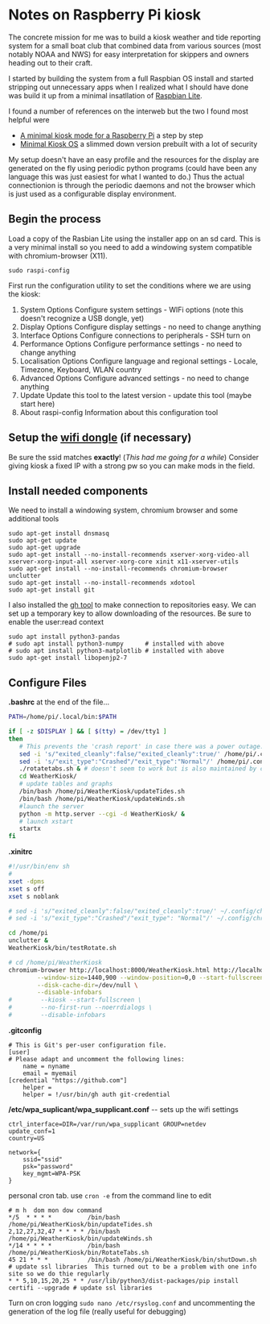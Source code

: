 # Notes on Raspberry Pi kiosk
The concrete mission for me was to build a kiosk weather and tide reporting system for a
small boat club that combined data from various sources (most notably NOAA and NWS) for easy
interpretation for skippers and owners heading out to their craft.

I started by building the system from a full Raspbian OS install and started stripping out
unnecessary apps when I realized what I should have done was build it up from a minimal
insatllation of [Raspbian Lite](https://www.raspberrypi.org/downloads/raspbian/).

I found a number of references on the interweb but the two I found most helpful were
  - [A minimal kiosk mode for a Raspberry Pi](https://blog.r0b.io/post/minimal-rpi-kiosk/) a step by step
  - [Minimal Kiosk OS](https://github.com/TheLastProject/minimalKioskOS) a slimmed down version prebuilt with a lot of security

My setup doesn't have an easy profile and the resources for the display are generated on the fly using periodic
python programs (could have been any language this was just easiest for what I wanted to do.)  Thus the actual connectionion
is through the periodic daemons and not the browser which is just used as a configurable display environment.

## Begin the process
Load a copy of the Rasbian Lite using the installer app on an sd card.
This is a very minimal install so you need to add a windowing system compatible with chromium-browser (X11).

```
sudo raspi-config
```
First run the configuration utility to set the conditions where we are using the kiosk:
  1. System Options       Configure system settings
    - WIFi options (note this doesn't recognize a USB dongle, yet)
  2. Display Options      Configure display settings
    - no need to change anything
  3. Interface Options    Configure connections to peripherals
    - SSH turn on
  4. Performance Options  Configure performance settings
    - no need to change anything
  5. Localisation Options Configure language and regional settings
    - Locale, Timezone, Keyboard, WLAN country
  6. Advanced Options     Configure advanced settings
    - no need to change anything
  8. Update               Update this tool to the latest version
    - update this tool (maybe start here)
  9. About raspi-config   Information about this configuration tool

## Setup the [wifi dongle](https://www.lifewire.com/usb-wifi-adapter-raspberry-pi-4058093#toc-edit-the-network-interfaces-file) (if necessary)
Be sure the ssid matches **exactly**! (*This had me going for a while*)  Consider giving kiosk a fixed IP with a strong pw so you can make mods in the field.

## Install needed components
We need to install a windowing system, chromium browser and some additional tools
```
sudo apt-get install dnsmasq
sudo apt-get update
sudo apt-get upgrade
sudo apt-get install --no-install-recommends xserver-xorg-video-all xserver-xorg-input-all xserver-xorg-core xinit x11-xserver-utils
sudo apt-get install --no-install-recommends chromium-browser unclutter
sudo apt-get install --no-install-recommends xdotool
sudo apt-get install git
```

I also installed the [gh tool](https://github.com/cli/cli/blob/trunk/docs/install_linux.md) to make connection to repositories easy.  We can set up a temporary key to allow downloading of the resources. Be sure to enable the user:read context


```
sudo apt install python3-pandas
# sudo apt install python3-numpy      # installed with above
# sudo apt install python3-matplotlib # installed with above
sudo apt-get install libopenjp2-7
```

## Configure Files

**.bashrc**  at the end of the file...
```bash
PATH=/home/pi/.local/bin:$PATH

if [ -z $DISPLAY ] && [ $(tty) = /dev/tty1 ]
then
   # This prevents the 'crash report' in case there was a power outage.
   sed -i 's/"exited_cleanly":false/"exited_cleanly":true/' /home/pi/.config/chromium/Default/Preferences
   sed -i 's/"exit_type":"Crashed"/"exit_type":"Normal"/' /home/pi/.config/chromium/Default/Preferences
   ./rotatetabs.sh & # doesn't seem to work but is also maintained by crontab
   cd WeatherKiosk/
   # update tables and graphs
   /bin/bash /home/pi/WeatherKiosk/updateTides.sh
   /bin/bash /home/pi/WeatherKiosk/updateWinds.sh
   #launch the server
   python -m http.server --cgi -d WeatherKiosk/ &
   # launch xstart
   startx
fi
```

**.xinitrc**
```bash
#!/usr/bin/env sh
#
xset -dpms
xset s off
xset s noblank

# sed -i 's/"exited_cleanly":false/"exited_cleanly":true/' ~/.config/chromium/Default/Preferences
# sed -i 's/"exit_type":"Crashed"/"exit_type": "Normal"/' ~/.config/chromium/Default/Preferences

cd /home/pi
unclutter &
WeatherKiosk/bin/testRotate.sh

# cd /home/pi/WeatherKiosk
chromium-browser http://localhost:8000/WeatherKiosk.html http://localhost:8000/BoatReservations.html\
        --window-size=1440,900 --window-position=0,0 --start-fullscreen \
        --disk-cache-dir=/dev/null \
        --disable-infobars
#        --kiosk --start-fullscreen \
#        --no-first-run --noerrdialogs \
#        --disable-infobars
```

**.gitconfig**
```
# This is Git's per-user configuration file.
[user]
# Please adapt and uncomment the following lines:
	name = nyname
	email = myemail
[credential "https://github.com"]
	helper =
	helper = !/usr/bin/gh auth git-credential
```

**/etc/wpa_suplicant/wpa_supplicant.conf**  -- sets up the wifi settings
```
ctrl_interface=DIR=/var/run/wpa_supplicant GROUP=netdev
update_conf=1
country=US

network={
	ssid="ssid"
	psk="password"
	key_mgmt=WPA-PSK
}
```

personal cron tab. use `cron -e` from the command line to edit
```
# m h  dom mon dow command
*/5  * * * *          /bin/bash /home/pi/WeatherKiosk/bin/updateTides.sh
2,12,27,32,47 * * * * /bin/bash /home/pi/WeatherKiosk/bin/updateWinds.sh
*/14 * * * *          /bin/bash /home/pi/WeatherKiosk/bin/RotateTabs.sh
45 21 * * *           /bin/bash /home/pi/WeatherKiosk/bin/shutDown.sh
# update ssl libraries  This turned out to be a problem with one info site so we do thie regularly
* * 5,10,15,20,25 * * /usr/lib/python3/dist-packages/pip install certifi --upgrade # update ssl libraries
```

Turn on cron logging `sudo nano /etc/rsyslog.conf` and uncommenting the generation of the log file (really useful for debugging)
